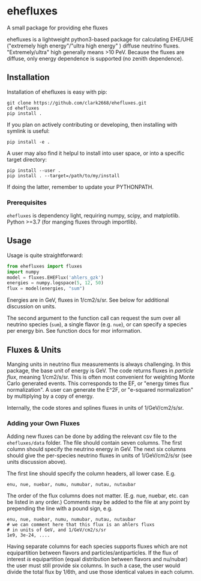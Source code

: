 # ehefluxes
A small package for providing ehe fluxes

ehefluxes is a lightweight python3-based package for calculating EHE/UHE ("extremely high energy"/"ultra high energy" ) diffuse neutrino fluxes.
"Extremely/ultra" high generally means >10 PeV.
Because the fluxes are diffuse, only energy dependence is supported
(no zenith dependence).


## Installation

Installation of ehefluxes is easy with pip:

    git clone https://github.com/clark2668/ehefluxes.git
    cd ehefluxes
    pip install . 

If you plan on actively contributing or developing, then installing with
symlink is useful:

    pip install -e .

A user may also find it helpul to install into user space, or into a 
specific target directory:

    pip install --user .
    pip install . --target=/path/to/my/install

If doing the latter, remember to update your PYTHONPATH.

### Prerequisites

`ehefluxes` is dependency light, requiring numpy, scipy, and matplotlib.
Python >=3.7 (for manging fluxes through importlib).


## Usage

Usage is quite straightforward:
```python
from ehefluxes import fluxes
import numpy
model = fluxes.EHEFlux('ahlers_gzk')
energies = numpy.logspace(5, 12, 50)
flux = model(energies, "sum")
```

Energies are in GeV, fluxes in 1/cm2/s/sr.
See below for additional discussion on units.

The second argument to the function call can request the 
sum over all neutrino species (`sum`), a single flavor (e.g. `nue`),
or can specify a species per energy bin.
See function docs for mor information.


## Fluxes & Units

Manging units in neutrino flux measurements is always challenging.
In this package, the base unit of energy is GeV.
The code returns fluxes in *particle flux*, meaning 1/cm2/s/sr.
This is often most convenient for weighting Monte Carlo generated events.
This corresponds to the EF, or "energy times flux normalization".
A user can generate the E^2F, or "e-squared normalization" by multiplying
by a copy of energy. 

Internally, the code stores and splines fluxes in units of 1/GeV/cm2/s/sr.

### Adding your Own Fluxes

Adding new fluxes can be done by adding the relevant csv file to the 
`ehefluxes/data` folder.
The file should contain seven columns.
The first column should specify the neutrino energy in GeV.
The next six columns should give the per-species neutrino fluxes
in units of 1/GeV/cm2/s/sr (see units discussion above).

The first line should specify the column headers, all lower case. E.g.

    enu, nue, nuebar, numu, numubar, nutau, nutaubar

The order of the flux columns does not matter.
(E.g. nue, nuebar, etc. can be listed in any order.)
Comments may be added to the file at any point by prepending the
line with a pound sign, e.g.

    enu, nue, nuebar, numu, numubar, nutau, nutaubar
    # we can comment here that this flux is an ahlers fluxs
    # in units of GeV, and 1/GeV/cm2/s/sr
    1e9, 3e-24, ....

Having separate columns for each species supports fluxes which are 
not equipartition between flavors and particles/antiparticles.
If the flux of interest *is* equipartition (equal distribution 
between flavors and nu/nubar) the user must still provide six columns.
In such a case, the user would divide the total flux by 1/6th,
and use those identical values in each column.
